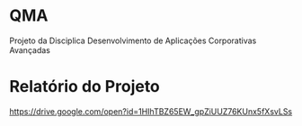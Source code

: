 # QMA
Projeto da Disciplica Desenvolvimento de Aplicações Corporativas Avançadas


# Relatório do Projeto
https://drive.google.com/open?id=1HIhTBZ65EW_gpZiUUZ76KUnx5fXsvLSs
